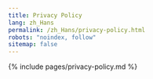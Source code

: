 ```yaml
---
title: Privacy Policy
lang: zh_Hans
permalink: /zh_Hans/privacy-policy.html
robots: "noindex, follow"
sitemap: false
---
```


{% include pages/privacy-policy.md %}
